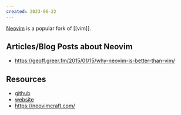 ```yaml
---
created: 2023-06-22
---
```


[Neovim](https://neovim.io/) is a popular fork of [[vim]].

## Articles/Blog Posts about Neovim

- https://geoff.greer.fm/2015/01/15/why-neovim-is-better-than-vim/

## Resources

- [github](https://github.com/neovim/neovim)
- [website](https://neovim.io/)
- https://neovimcraft.com/